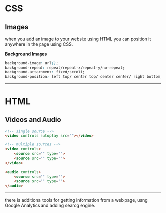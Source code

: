 # CSS
## Images

when you add an image to your website using HTML you can position it anywhere in the page using CSS.

**Background Images** 

``` CSS
background-image: url();
background-repeat: repeat/repeat-x/repeat-y/no-repeat;
background-attachment: fixed/scroll;
background-position: left top/ center top/ center center/ right bottom;
```

---
# HTML
## Videos and Audio

``` html
<!-- single source -->
<video controls autoplay src=""></video>

<!-- multiple sources -->
<video controls>
    <source src="" type="">
    <source src="" type="">
</video>

<audio controls>
    <source src="" type="">
    <source src="" type="">
</audio>
```

---
there is additional tools for getting information from a web page, usng Google Analytics and adding searcg engine.